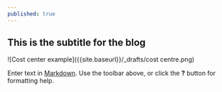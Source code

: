```yaml
---
published: true
---
```

## This is the subtitle for the blog

![Cost center example]({{site.baseurl}}/_drafts/cost centre.png)


Enter text in [Markdown](http://daringfireball.net/projects/markdown/). Use the toolbar above, or click the **?** button for formatting help.
